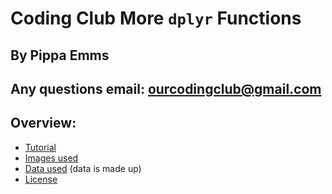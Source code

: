 # Coding Club More `dplyr` Functions

## By Pippa Emms

## Any questions email: [ourcodingclub\@gmail.com](mailto:ourcodingclub@gmail.com)
## Overview:

-   [Tutorial](https://pippacode.github.io/moredplyrfunctions/)
-   [Images used](https://github.com/pippacode/moredplyrfunctions/tree/main/images)
-   [Data used](https://github.com/pippacode/moredplyrfunctions/tree/main/data) (data is made up)
-   [License](https://github.com/pippacode/moredplyrfunctions/blob/main/LICENSE)
